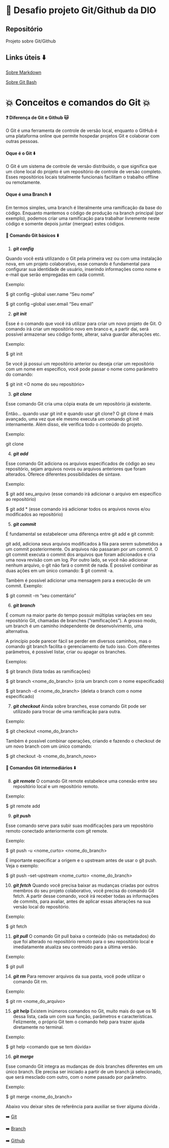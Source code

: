 # :bookmark: Desafio projeto Git/Github da DIO

## Repositório 

Projeto sobre Git/Github

## Links úteis :arrow_down:
[Sobre Markdown](https://www.markdownguide.org/getting-started/)

[Sobre Git Bash](https://www.atlassian.com/br/git)



# :boom: Conceitos e comandos do Git :boom:

#### :question: Diferença de Git e Github :cat:

O Git é uma ferramenta de controle de versão local, enquanto o GitHub é uma plataforma online que permite hospedar projetos Git e colaborar com outras pessoas.

#### Oque é o Git :arrow_down:

O Git é um sistema de controle de versão distribuído, o que significa que um clone local do projeto é um repositório de controle de versão completo. 
Esses repositórios locais totalmente funcionais facilitam o trabalho offline ou remotamente.

#### Oque é uma Branch :arrow_down:

Em termos simples, uma branch é literalmente uma ramificação da base do código. 
Enquanto mantemos o código de produção na branch principal (por exemplo), podemos criar uma ramificação para trabalhar livremente neste código e somente depois juntar (mergear) estes códigos.

#### :notebook: Comando Git básicos :arrow_down:  

1. ***git config***

  Quando você está utilizando o Git pela primeira vez ou com uma instalação nova, em um projeto colaborativo, esse comando é fundamental para configurar sua identidade de usuário, inserindo informações como nome e e-mail que serão empregadas em cada commit.

Exemplo:

$ git config –global user.name “Seu nome”

$ git config –global user.email “Seu email”

2. ***git init***

  Esse é o comando que você irá utilizar para criar um novo projeto de Git. O comando irá criar um repositório novo em branco e, a partir daí, será possível armazenar seu código fonte, alterar, salva guardar alterações etc.

Exemplo:

$ git init

Se você já possui um repositório anterior ou deseja criar um repositório com um nome em específico, você pode passar o nome como parâmetro do comando:

$ git init <O nome do seu repositório>

3. ***git clone***

  Esse comando Git cria uma cópia exata de um repositório já existente.

Então… quando usar git init e quando usar git clone? O git clone é mais avançado, uma vez que ele mesmo executa um comando git init internamente. Além disso, ele verifica todo o conteúdo do projeto.

Exemplo:

git clone <URL do seu projeto>

4. ***git add***

Esse comando Git adiciona os arquivos especificados de código ao seu repositório, sejam arquivos novos ou arquivos anteriores que foram alterados. Oferece diferentes possibilidades de sintaxe.

Exemplo:

$ git add seu_arquivo (esse comando irá adicionar o arquivo em específico ao repositório)

$ git add * (esse comando irá adicionar todos os arquivos novos e/ou modificados ao repositório)

5. ***git commit***

  É fundamental se estabelecer uma diferença entre git add e git commit:

git add, adiciona seus arquivos modificados à fila para serem submetidos a um commit posteriormente. Os arquivos não passaram por um commit.
O git commit executa o commit dos arquivos que foram adicionados e cria uma nova revisão com um log. Por outro lado, se você não adicionar nenhum arquivo, o git não fará o commit de nada.
É possível combinar as duas ações em um único comando: $ git commit -a.

Também é possível adicionar uma mensagem para a execução de um commit. Exemplo:

$ git commit -m “seu comentário”

6. ***git branch***

  É comum na maior parte do tempo possuir múltiplas variações em seu repositório Git, chamadas de branches (“ramificações”). A grosso modo, um branch é um caminho independente de desenvolvimento, uma alternativa.

A princípio pode parecer fácil se perder em diversos caminhos, mas o comando git branch facilita o gerenciamento de tudo isso. Com diferentes parâmetros, é possível listar, criar ou apagar os branches.

Exemplos:

$ git branch (lista todas as ramificações)

$ git branch <nome_do_branch> (cria um branch com o nome especificado)

$ git branch -d <nome_do_branch> (deleta o branch com o nome especificado)

7. ***git checkout***
   Ainda sobre branches, esse comando Git pode ser utilizado para trocar de uma ramificação para outra.

Exemplo:

$ git checkout <nome_do_branch>

Também é possível combinar operações, criando e fazendo o checkout de um novo branch com um único comando:

$ git checkout -b <nome_do_branch_novo>

#### :notebook: Comandos Git intermediários :arrow_down:

8. ***git remote***
   O comando Git remote estabelece uma conexão entre seu repositório local e um repositório remoto.

Exemplo:

$ git remote add <nomecurto> <url>

9. ***git push***

Esse comando serve para subir suas modificações para um repositório remoto conectado anteriormente com git remote.

Exemplo:

$ git push -u <nome_curto> <nome_do_branch>

É importante especificar a origem e o upstream antes de usar o git push. Veja o exemplo:

$ git push –set-upstream <nome_curto> <nome_do_branch>

10. ***git fetch***
    Quando você precisa baixar as mudanças criadas por outros membros do seu projeto colaborativo, você precisa do comando Git fetch. A partir desse comando, você irá receber todas as informações de commits, para avaliar, antes de aplicar essas alterações na sua versão local do repositório.

Exemplo:

$ git fetch

11. ***git pull***
    O comando Git pull baixa o conteúdo (não os metadados) do que foi alterado no repositório remoto para o seu repositório local e imediatamente atualiza seu contreúdo para a última versão.

Exemplo:

$ git pull <URL>

14. ***git rm***
    Para remover arquivos da sua pasta, você pode utilizar o comando Git rm.

Exemplo:

$ git rm <nome_do_arquivo>

15. ***git help***
    Existem inúmeros comandos no Git, muito mais do que os 16 dessa lista, cada um com sua função, parâmetros e características. Felizmente, o próprio Git tem o comando help para trazer ajuda diretamente no terminal.

Exemplo:

$ git help <comando que se tem dúvida>

16. ***git merge***

Esse comando Git integra as mudanças de dois branches diferentes em um único branch. Ele precisa ser iniciado a partir de um branch já selecionado, que será mesclado com outro, com o nome passado por parâmetro.

Exemplo:

$ git merge <nome_do_branch>



Abaixo vou deixar sites de referência para auxiliar se tiver alguma dúvida .



:arrow_right: [Git](https://learn.microsoft.com/pt-br/devops/develop/git/what-is-git) 

:arrow_right: [Branch](https://git-scm.com/book/pt-br/v2/Branches-no-Git-Branches-em-poucas-palavras) 

:arrow_right: [Github](https://www.hostinger.com.br/tutoriais/o-que-github#:~:text=Em%20suma%2C%20o%20GitHub%20%C3%A9,registro%20detalhado%20do%20seu%20progresso)




